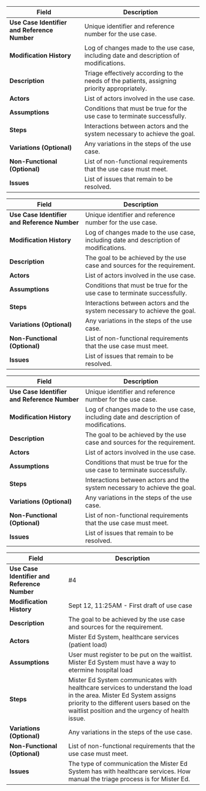 | **Field**                                   | **Description**                                                                                          |
|---------------------------------------------|----------------------------------------------------------------------------------------------------------|
| **Use Case Identifier and Reference Number**| Unique identifier and reference number for the use case.                                                 |
| **Modification History**                   | Log of changes made to the use case, including date and description of modifications.                    |
| **Description**                            | Triage effectively according to the needs of the patients, assigning priority appropriately.                                |
| **Actors**                                  | List of actors involved in the use case.                                                                  |
| **Assumptions**                             | Conditions that must be true for the use case to terminate successfully.                                  |
| **Steps**                                   | Interactions between actors and the system necessary to achieve the goal.                                  |
| **Variations (Optional)**                  | Any variations in the steps of the use case.                                                               |
| **Non-Functional (Optional)**              | List of non-functional requirements that the use case must meet.                                           |
| **Issues**                                 | List of issues that remain to be resolved.

| **Field**                                   | **Description**                                                                                          |
|---------------------------------------------|----------------------------------------------------------------------------------------------------------|
| **Use Case Identifier and Reference Number**| Unique identifier and reference number for the use case.                                                 |
| **Modification History**                   | Log of changes made to the use case, including date and description of modifications.                    |
| **Description**                            | The goal to be achieved by the use case and sources for the requirement.                                  |
| **Actors**                                  | List of actors involved in the use case.                                                                  |
| **Assumptions**                             | Conditions that must be true for the use case to terminate successfully.                                  |
| **Steps**                                   | Interactions between actors and the system necessary to achieve the goal.                                  |
| **Variations (Optional)**                  | Any variations in the steps of the use case.                                                               |
| **Non-Functional (Optional)**              | List of non-functional requirements that the use case must meet.                                           |
| **Issues**                                 | List of issues that remain to be resolved.  

| **Field**                                   | **Description**                                                                                          |
|---------------------------------------------|----------------------------------------------------------------------------------------------------------|
| **Use Case Identifier and Reference Number**| Unique identifier and reference number for the use case.                                                 |
| **Modification History**                   | Log of changes made to the use case, including date and description of modifications.                    |
| **Description**                            | The goal to be achieved by the use case and sources for the requirement.                                  |
| **Actors**                                  | List of actors involved in the use case.                                                                  |
| **Assumptions**                             | Conditions that must be true for the use case to terminate successfully.                                  |
| **Steps**                                   | Interactions between actors and the system necessary to achieve the goal.                                  |
| **Variations (Optional)**                  | Any variations in the steps of the use case.                                                               |
| **Non-Functional (Optional)**              | List of non-functional requirements that the use case must meet.                                           |
| **Issues**                                 | List of issues that remain to be resolved.  

| **Field**                                   | **Description**                                                                                          |
|---------------------------------------------|----------------------------------------------------------------------------------------------------------|
| **Use Case Identifier and Reference Number**| #4                                                 |
| **Modification History**                   | Sept 12, 11:25AM - First draft of use case                   |
| **Description**                            | The goal to be achieved by the use case and sources for the requirement.                                  |
| **Actors**                                  | Mister Ed System, healthcare services (patient load)                                                                 |
| **Assumptions**                             | User must register to be put on the waitlist. Mister Ed System must have a way to etermine hospital load                                   |
| **Steps**                                   | Mister Ed System communicates with healthcare services to understand the load in the area. Mister Ed System assigns priority to the different users based on the waitlist position and the urgency of health issue.                                   |
| **Variations (Optional)**                  | Any variations in the steps of the use case.                                                               |
| **Non-Functional (Optional)**              | List of non-functional requirements that the use case must meet.                                           |
| **Issues**                                 | The type of communication the Mister Ed System has with healthcare services. How manual the triage process is for Mister Ed.  |
